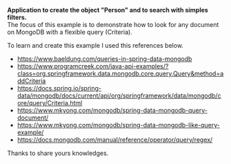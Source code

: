 **Application to create the object "Person" and to search with simples filters.**
<br> The focus of this example is to demonstrate how to look for any document on MongoDB with a flexible query (Criteria).

To learn and create this example I used this references below.

- https://www.baeldung.com/queries-in-spring-data-mongodb
- https://www.programcreek.com/java-api-examples/?class=org.springframework.data.mongodb.core.query.Query&method=addCriteria
- https://docs.spring.io/spring-data/mongodb/docs/current/api/org/springframework/data/mongodb/core/query/Criteria.html
- https://www.mkyong.com/mongodb/spring-data-mongodb-query-document/
- https://www.mkyong.com/mongodb/spring-data-mongodb-like-query-example/
- https://docs.mongodb.com/manual/reference/operator/query/regex/

Thanks to share yours knowledges.
